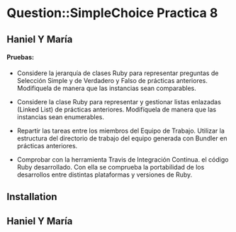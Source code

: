 # Question::SimpleChoice Practica 8

## Haniel Y María


#### Pruebas:

- Considere la jerarquía de clases Ruby para representar preguntas de Selección Simple y de Verdadero y Falso de prácticas anteriores. Modifiquela de manera que las instancias sean comparables.

- Considere la clase Ruby para representar y gestionar listas enlazadas (Linked List) de prácticas
anteriores. Modifíquela de manera que las instancias sean enumerables.

- Repartir las tareas entre los miembros del Equipo de Trabajo. Utilizar la estructura del directorio de trabajo del equipo generada con Bundler en prácticas anteriores.

- Comprobar con la herramienta Travis de Integración Continua. el código Ruby desarrollado. Con ella se comprueba la portabilidad de los desarrollos entre distintas plataformas y versiones de Ruby.

## Installation



## Haniel Y María